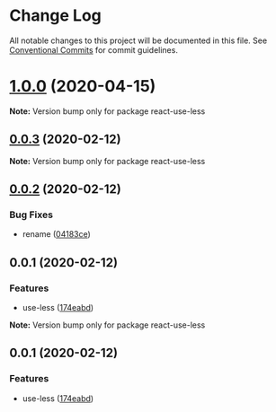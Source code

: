 # Change Log

All notable changes to this project will be documented in this file.
See [Conventional Commits](https://conventionalcommits.org) for commit guidelines.

# [1.0.0](https://github.com/VdustR/use-less/compare/v0.0.3...v1.0.0) (2020-04-15)

**Note:** Version bump only for package react-use-less





## [0.0.3](https://github.com/VdustR/use-less/compare/v0.0.2...v0.0.3) (2020-02-12)

**Note:** Version bump only for package react-use-less





## [0.0.2](https://github.com/VdustR/use-less/compare/v0.0.1...v0.0.2) (2020-02-12)


### Bug Fixes

* rename ([04183ce](https://github.com/VdustR/use-less/commit/04183ce))





## 0.0.1 (2020-02-12)


### Features

* use-less ([174eabd](https://github.com/VdustR/use-less/commit/174eabd))







**Note:** Version bump only for package react-use-less





## 0.0.1 (2020-02-12)


### Features

* use-less ([174eabd](https://github.com/VdustR/use-less/commit/174eabd))
